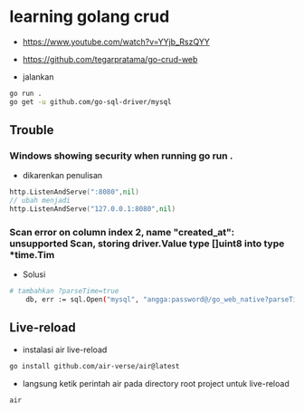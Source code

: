 # learning golang crud
* https://www.youtube.com/watch?v=YYjb_RszQYY
* https://github.com/tegarpratama/go-crud-web

* jalankan
```bash
go run .
go get -u github.com/go-sql-driver/mysql
```

## Trouble
### Windows showing security when running go run .
* dikarenkan penulisan 
```go
http.ListenAndServe(":8080",nil)
// ubah menjadi
http.ListenAndServe("127.0.0.1:8080",nil)
```

### Scan error on column index 2, name "created_at": unsupported Scan, storing driver.Value type []uint8 into type *time.Tim
* Solusi
```bash
# tambahkan ?parseTime=true
	db, err := sql.Open("mysql", "angga:password@/go_web_native?parseTime=true")
```

## Live-reload
* instalasi air live-reload
```bash
go install github.com/air-verse/air@latest
```
* langsung ketik perintah air pada directory root project untuk live-reload
```bash
air
```